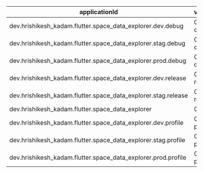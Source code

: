 | applicationId                                                 | versionName        | signingConfig.keyAlias |
| ------------------------------------------------------------- | ------------------ | ---------------------- |
| dev.hrishikesh_kadam.flutter.space_data_explorer.dev.debug    | 0.1.0-dev-debug    | AndroidDebugKey        |
| dev.hrishikesh_kadam.flutter.space_data_explorer.stag.debug   | 0.1.0-stag-debug   | AndroidDebugKey        |
| dev.hrishikesh_kadam.flutter.space_data_explorer.prod.debug   | 0.1.0-prod-debug   | AndroidDebugKey        |
| dev.hrishikesh_kadam.flutter.space_data_explorer.dev.release  | 0.1.0-dev-release  | AndroidDebugKey        |
| dev.hrishikesh_kadam.flutter.space_data_explorer.stag.release | 0.1.0-stag-release | AndroidDebugKey        |
| dev.hrishikesh_kadam.flutter.space_data_explorer              | 0.1.0              | AndroidDebugKey        |
| dev.hrishikesh_kadam.flutter.space_data_explorer.dev.profile  | 0.1.0-dev-profile  | AndroidDebugKey        |
| dev.hrishikesh_kadam.flutter.space_data_explorer.stag.profile | 0.1.0-stag-profile | AndroidDebugKey        |
| dev.hrishikesh_kadam.flutter.space_data_explorer.prod.profile | 0.1.0-prod-profile | AndroidDebugKey        |
